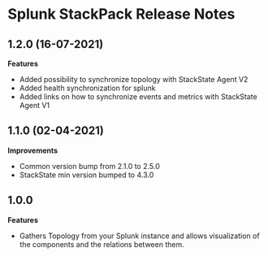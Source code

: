 # Splunk StackPack Release Notes

## 1.2.0 (16-07-2021)

**Features**
- Added possibility to synchronize topology with StackState Agent V2
- Added health synchronization for splunk
- Added links on how to synchronize events and metrics with StackState Agent V1

## 1.1.0 (02-04-2021)

**Improvements**
- Common version bump from 2.1.0 to 2.5.0
- StackState min version bumped to 4.3.0

## 1.0.0

**Features**
- Gathers Topology from your Splunk instance and allows visualization of the components and the relations between them.
